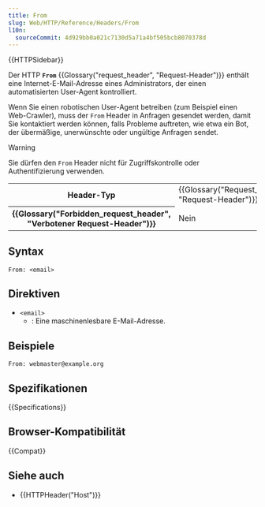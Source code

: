```yaml
---
title: From
slug: Web/HTTP/Reference/Headers/From
l10n:
  sourceCommit: 4d929bb0a021c7130d5a71a4bf505bcb8070378d
---
```


{{HTTPSidebar}}

Der HTTP **`From`** {{Glossary("request_header", "Request-Header")}} enthält eine Internet-E-Mail-Adresse eines Administrators, der einen automatisierten User-Agent kontrolliert.

Wenn Sie einen robotischen User-Agent betreiben (zum Beispiel einen Web-Crawler), muss der `From` Header in Anfragen gesendet werden, damit Sie kontaktiert werden können, falls Probleme auftreten, wie etwa ein Bot, der übermäßige, unerwünschte oder ungültige Anfragen sendet.

> [!WARNING]
> Sie dürfen den `From` Header nicht für Zugriffskontrolle oder Authentifizierung verwenden.

<table class="properties">
  <tbody>
    <tr>
      <th scope="row">Header-Typ</th>
      <td>{{Glossary("Request_header", "Request-Header")}}</td>
    </tr>
    <tr>
      <th scope="row">{{Glossary("Forbidden_request_header", "Verbotener Request-Header")}}</th>
      <td>Nein</td>
    </tr>
  </tbody>
</table>

## Syntax

```http
From: <email>
```

## Direktiven

- `<email>`
  - : Eine maschinenlesbare E-Mail-Adresse.

## Beispiele

```http
From: webmaster@example.org
```

## Spezifikationen

{{Specifications}}

## Browser-Kompatibilität

{{Compat}}

## Siehe auch

- {{HTTPHeader("Host")}}
